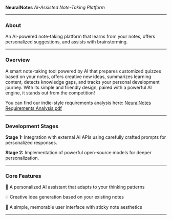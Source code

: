 **NeuralNotes**
*AI-Assisted Note-Taking Platform*

---

### **About**

An AI-powered note-taking platform that learns from your notes, offers personalized suggestions, and assists with brainstorming.

---

### **Overview**

A smart note-taking tool powered by AI that prepares customized quizzes based on your notes, offers creative new ideas, summarizes learning content, detects knowledge gaps, and tracks your personal development journey. With its simple and friendly design, paired with a powerful AI engine, it stands out from the competition!

You can find our indie-style requirements analysis here: [NeuralNotes Requirements Analysis.pdf](https://github.com/user-attachments/files/20024278/NeuralNotes.Gereksinim.Analizi.pdf)

---

### **Development Stages**

**Stage 1:** Integration with external AI APIs using carefully crafted prompts for personalized responses.

**Stage 2:** Implementation of powerful open-source models for deeper personalization.

---

### **Core Features**

🧠 A personalized AI assistant that adapts to your thinking patterns

💡 Creative idea generation based on your existing notes

🎯 A simple, memorable user interface with sticky note aesthetics

---



